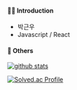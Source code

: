 <!--

<div align='center'>

![header](https://capsule-render.vercel.app/api?type=Waving&color=0:CCCCFF,50:FFCCCC,100:FF99CC&height=250&section=header&text=Geunwoo&fontAlign=50&fontAlignY=40&fontSize=80&fontColor=ffffff&animation=fadeIn)<br> 
<a href="https://geunu97.tistory.com/"><img src="https://img.shields.io/badge/Blog-000000?style=flat&for-the-badge&logo=Blogger&logoColor=white"></a>
[![Gmail](https://img.shields.io/badge/Gmail-EA4335?style=flat&logo=Gmail&logoColor=white)](mailto:olo90632951@gmail.com)
<a href="https://twitter.com/geunu97"><img src="https://img.shields.io/badge/Twitter-1DA1F2?style=flat&for-the-badge&logo=Twitter&logoColor=white"></a>

</div>

-->

#### 👨‍💻 Introduction
- 박근우 
- Javascript / React
<!-- 
- Front-End Engineer 
-->

<!--
#### 📜 Activity
- 오픈소스 <a href="https://github.com/facebookexperimental/Recoil">Facebook Recoil</a> 컨트리뷰터
- 오픈소스 <a href="https://github.com/JaeYeopHan/Interview_Question_for_Beginner">Interview_Question_for_Beginner</a> 컨트리뷰터
- 오픈소스 <a href="https://github.com/javascript-tutorial/ko.javascript.info">Modern Javascript</a> 컨트리뷰터
-->

<!--
#### Work Experience 
- 한류뱅크 (2023.04 ~ 2023.12)
-->

#### 🦴 Others
[![github stats](https://github-readme-stats.vercel.app/api?username=geunu97&show_icons=true&theme=buefy)](https://github.com/anuraghazra/github-readme-stats)

[![Solved.ac Profile](http://mazassumnida.wtf/api/v2/generate_badge?boj=olo90632951)](https://solved.ac/olo90632951/) 



